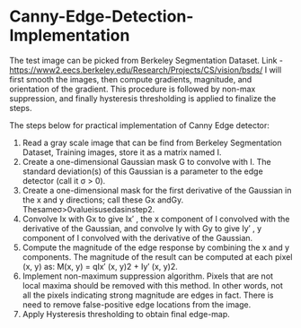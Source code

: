 # Canny-Edge-Detection-Implementation
The test image can be picked from Berkeley Segmentation Dataset. Link - https://www2.eecs.berkeley.edu/Research/Projects/CS/vision/bsds/
I will first smooth the images, then compute gradients, magnitude, and orientation of the gradient. This procedure is followed by non-max suppression, and finally hysteresis thresholding is applied to finalize the steps. 

The steps below for practical implementation of Canny Edge detector:
1. Read a gray scale image that can be find from Berkeley Segmentation Dataset, Training images, store it as a matrix named I.
2. Create a one-dimensional Gaussian mask G to convolve with I. The standard deviation(s) of this Gaussian is a parameter to the edge detector (call it σ > 0).
3. Create a one-dimensional mask for the first derivative of the Gaussian in the x and y directions; call these Gx andGy. Thesameσ>0valueisusedasinstep2.
4. Convolve Ix with Gx to give Ix′ , the x component of I convolved with the derivative of the Gaussian, and convolve Iy with Gy to give Iy′ , y component of I convolved with the derivative of the Gaussian.
5. Compute the magnitude of the edge response by combining the x and y components. The magnitude of the result can be computed at each pixel (x, y) as: M(x, y) = qIx′ (x, y)2 + Iy′ (x, y)2.
6. Implement non-maximum suppression algorithm. Pixels that are not local maxima should be removed with this method. In other words, not all the pixels indicating strong magnitude are edges in fact. There is need to remove false-positive edge locations from the image.
7. Apply Hysteresis thresholding to obtain final edge-map. 
